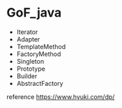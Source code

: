 # GoF_java

- Iterator
- Adapter
- TemplateMethod
- FactoryMethod
- Singleton
- Prototype
- Builder
- AbstractFactory

reference https://www.hyuki.com/dp/
